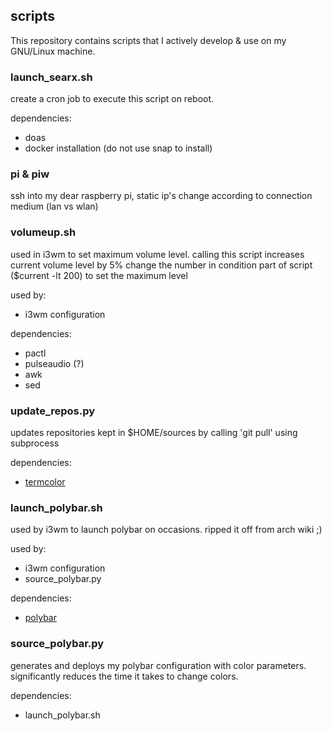 ## scripts

This repository contains scripts that I actively develop & use on my GNU/Linux machine.

### launch_searx.sh

create a cron job to execute this script on reboot.

dependencies:
 - doas
 - docker installation (do not use snap to install)

### pi & piw

ssh into my dear raspberry pi, static ip's change according to connection medium (lan vs wlan)

### volumeup.sh

used in i3wm to set maximum volume level. calling this script increases current volume level by 5%
change the number in condition part of script ($current -lt 200) to set the maximum level

used by:
 - i3wm configuration

dependencies:
 - pactl
 - pulseaudio (?)
 - awk
 - sed

### update_repos.py

updates repositories kept in $HOME/sources by calling 'git pull' using subprocess

dependencies:
 - [termcolor](https://pypi.org/project/termcolor)

### launch_polybar.sh

used by i3wm to launch polybar on occasions. ripped it off from arch wiki ;)

used by:
 - i3wm configuration
 - source_polybar.py

dependencies:
 - [polybar](https://github.com/polybar/polybar)

### source_polybar.py

generates and deploys my polybar configuration with color parameters. significantly reduces the time it takes to change colors.

dependencies:
 - launch_polybar.sh